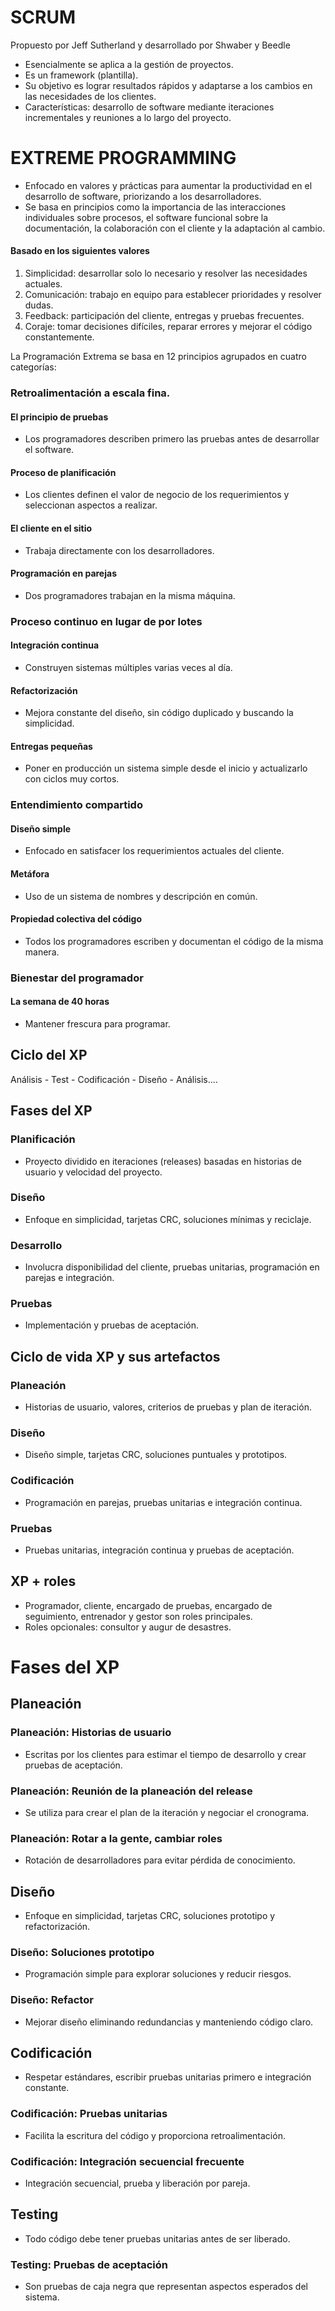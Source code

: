 # SCRUM
Propuesto por Jeff Sutherland y desarrollado por Shwaber y Beedle

- Esencialmente se aplica a la gestión de proyectos.
- Es un framework (plantilla).
- Su objetivo es lograr resultados rápidos y adaptarse a los cambios en las necesidades de los clientes.
- Características: desarrollo de software mediante iteraciones incrementales y reuniones a lo largo del proyecto.

# EXTREME PROGRAMMING
- Enfocado en valores y prácticas para aumentar la productividad en el desarrollo de software, priorizando a los desarrolladores.
- Se basa en principios como la importancia de las interacciones individuales sobre procesos, el software funcional sobre la documentación, la colaboración con el cliente y la adaptación al cambio.

#### Basado en los siguientes valores
1. Simplicidad: desarrollar solo lo necesario y resolver las necesidades actuales.
2. Comunicación: trabajo en equipo para establecer prioridades y resolver dudas.
3. Feedback: participación del cliente, entregas y pruebas frecuentes.
4. Coraje: tomar decisiones difíciles, reparar errores y mejorar el código constantemente.

La Programación Extrema se basa en 12 principios agrupados en cuatro categorías:

### Retroalimentación a escala fina.
#### El principio de pruebas
- Los programadores describen primero las pruebas antes de desarrollar el software.

#### Proceso de planificación
- Los clientes definen el valor de negocio de los requerimientos y seleccionan aspectos a realizar.

#### El cliente en el sitio
- Trabaja directamente con los desarrolladores.

#### Programación en parejas
- Dos programadores trabajan en la misma máquina.

### Proceso continuo en lugar de por lotes
#### Integración continua
- Construyen sistemas múltiples varias veces al día.

#### Refactorización
- Mejora constante del diseño, sin código duplicado y buscando la simplicidad.

#### Entregas pequeñas
- Poner en producción un sistema simple desde el inicio y actualizarlo con ciclos muy cortos.

### Entendimiento compartido
#### Diseño simple
- Enfocado en satisfacer los requerimientos actuales del cliente.

#### Metáfora
- Uso de un sistema de nombres y descripción en común.

#### Propiedad colectiva del código
- Todos los programadores escriben y documentan el código de la misma manera.

### Bienestar del programador
#### La semana de 40 horas
- Mantener frescura para programar.

## Ciclo del XP
Análisis - Test - Codificación - Diseño - Análisis....

## Fases del XP
### Planificación
- Proyecto dividido en iteraciones (releases) basadas en historias de usuario y velocidad del proyecto.

### Diseño
- Enfoque en simplicidad, tarjetas CRC, soluciones mínimas y reciclaje.

### Desarrollo
- Involucra disponibilidad del cliente, pruebas unitarias, programación en parejas e integración.

### Pruebas
- Implementación y pruebas de aceptación.

## Ciclo de vida XP y sus artefactos
### Planeación
- Historias de usuario, valores, criterios de pruebas y plan de iteración.

### Diseño
- Diseño simple, tarjetas CRC, soluciones puntuales y prototipos.

### Codificación
- Programación en parejas, pruebas unitarias e integración continua.

### Pruebas
- Pruebas unitarias, integración continua y pruebas de aceptación.

## XP + roles
- Programador, cliente, encargado de pruebas, encargado de seguimiento, entrenador y gestor son roles principales.
- Roles opcionales: consultor y augur de desastres.

# Fases del XP
## Planeación
### Planeación: Historias de usuario
- Escritas por los clientes para estimar el tiempo de desarrollo y crear pruebas de aceptación.

### Planeación: Reunión de la planeación del release
- Se utiliza para crear el plan de la iteración y negociar el cronograma.

### Planeación: Rotar a la gente, cambiar roles
- Rotación de desarrolladores para evitar pérdida de conocimiento.

## Diseño
- Enfoque en simplicidad, tarjetas CRC, soluciones prototipo y refactorización.

### Diseño: Soluciones prototipo
- Programación simple para explorar soluciones y reducir riesgos.

### Diseño: Refactor
- Mejorar diseño eliminando redundancias y manteniendo código claro.

## Codificación
- Respetar estándares, escribir pruebas unitarias primero e integración constante.

### Codificación: Pruebas unitarias
- Facilita la escritura del código y proporciona retroalimentación.

### Codificación: Integración secuencial frecuente
- Integración secuencial, prueba y liberación por pareja.

## Testing
- Todo código debe tener pruebas unitarias antes de ser liberado.

### Testing: Pruebas de aceptación
- Son pruebas de caja negra que representan aspectos esperados del sistema.
